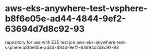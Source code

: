 # aws-eks-anywhere-test-vsphere-b8f6e05e-ad44-4844-9ef2-63694d7d8c92-93
repository for use with E2E test job aws-eks-anywhere-test-vsphere:b8f6e05e-ad44-4844-9ef2-63694d7d8c92-93

